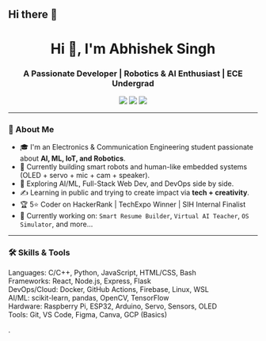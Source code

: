 ## Hi there 👋


<h1 align="center">Hi 👋, I'm Abhishek Singh</h1>
<h3 align="center">A Passionate Developer | Robotics & AI Enthusiast | ECE Undergrad</h3>

<p align="center">
  <a href="https://iabhisek.github.io/Portfolio-Website-V1/" target="_blank"><img src="https://img.shields.io/badge/Portfolio-Visit-informational?style=flat&logo=google-chrome&color=blue" /></a>
  <a href="mailto:youremail@example.com"><img src="https://img.shields.io/badge/Email-Contact-red?style=flat&logo=gmail" /></a>
  <a href="https://linkedin.com/in/YOUR-LINKEDIN-HANDLE"><img src="https://img.shields.io/badge/LinkedIn-Follow-blue?style=flat&logo=linkedin" /></a>
</p>

---

### 🚀 About Me

- 🎓 I'm an Electronics & Communication Engineering student passionate about **AI, ML, IoT, and Robotics**.
- 🤖 Currently building smart robots and human-like embedded systems (OLED + servo + mic + cam + speaker).
- 🧠 Exploring AI/ML, Full-Stack Web Dev, and DevOps side by side.
- ✍️ Learning in public and trying to create impact via **tech + creativity**.
- 🏆 5⭐ Coder on HackerRank | TechExpo Winner | SIH Internal Finalist
- 🔭 Currently working on: `Smart Resume Builder`, `Virtual AI Teacher`, `OS Simulator`, and more...

---

### 🛠️ Skills & Tools


Languages:     C/C++, Python, JavaScript, HTML/CSS, Bash  
Frameworks:    React, Node.js, Express, Flask  
DevOps/Cloud:  Docker, GitHub Actions, Firebase, Linux, WSL  
AI/ML:         scikit-learn, pandas, OpenCV, TensorFlow  
Hardware:      Raspberry Pi, ESP32, Arduino, Servo, Sensors, OLED  
Tools:         Git, VS Code, Figma, Canva, GCP (Basics)

.


